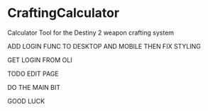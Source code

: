 # CraftingCalculator

Calculator Tool for the Destiny 2 weapon crafting system

ADD LOGIN FUNC TO DESKTOP AND MOBILE THEN FIX STYLING

GET LOGIN FROM OLI

TODO EDIT PAGE

DO THE MAIN BIT

GOOD LUCK